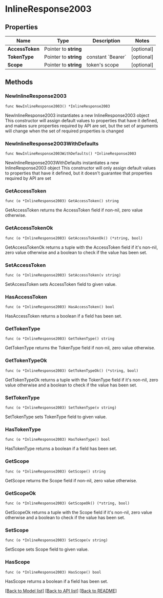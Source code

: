 # InlineResponse2003

## Properties

Name | Type | Description | Notes
------------ | ------------- | ------------- | -------------
**AccessToken** | Pointer to **string** |  | [optional] 
**TokenType** | Pointer to **string** | constant &#x60;Bearer&#x60; | [optional] 
**Scope** | Pointer to **string** | token&#39;s scope | [optional] 

## Methods

### NewInlineResponse2003

`func NewInlineResponse2003() *InlineResponse2003`

NewInlineResponse2003 instantiates a new InlineResponse2003 object
This constructor will assign default values to properties that have it defined,
and makes sure properties required by API are set, but the set of arguments
will change when the set of required properties is changed

### NewInlineResponse2003WithDefaults

`func NewInlineResponse2003WithDefaults() *InlineResponse2003`

NewInlineResponse2003WithDefaults instantiates a new InlineResponse2003 object
This constructor will only assign default values to properties that have it defined,
but it doesn't guarantee that properties required by API are set

### GetAccessToken

`func (o *InlineResponse2003) GetAccessToken() string`

GetAccessToken returns the AccessToken field if non-nil, zero value otherwise.

### GetAccessTokenOk

`func (o *InlineResponse2003) GetAccessTokenOk() (*string, bool)`

GetAccessTokenOk returns a tuple with the AccessToken field if it's non-nil, zero value otherwise
and a boolean to check if the value has been set.

### SetAccessToken

`func (o *InlineResponse2003) SetAccessToken(v string)`

SetAccessToken sets AccessToken field to given value.

### HasAccessToken

`func (o *InlineResponse2003) HasAccessToken() bool`

HasAccessToken returns a boolean if a field has been set.

### GetTokenType

`func (o *InlineResponse2003) GetTokenType() string`

GetTokenType returns the TokenType field if non-nil, zero value otherwise.

### GetTokenTypeOk

`func (o *InlineResponse2003) GetTokenTypeOk() (*string, bool)`

GetTokenTypeOk returns a tuple with the TokenType field if it's non-nil, zero value otherwise
and a boolean to check if the value has been set.

### SetTokenType

`func (o *InlineResponse2003) SetTokenType(v string)`

SetTokenType sets TokenType field to given value.

### HasTokenType

`func (o *InlineResponse2003) HasTokenType() bool`

HasTokenType returns a boolean if a field has been set.

### GetScope

`func (o *InlineResponse2003) GetScope() string`

GetScope returns the Scope field if non-nil, zero value otherwise.

### GetScopeOk

`func (o *InlineResponse2003) GetScopeOk() (*string, bool)`

GetScopeOk returns a tuple with the Scope field if it's non-nil, zero value otherwise
and a boolean to check if the value has been set.

### SetScope

`func (o *InlineResponse2003) SetScope(v string)`

SetScope sets Scope field to given value.

### HasScope

`func (o *InlineResponse2003) HasScope() bool`

HasScope returns a boolean if a field has been set.


[[Back to Model list]](../README.md#documentation-for-models) [[Back to API list]](../README.md#documentation-for-api-endpoints) [[Back to README]](../README.md)


